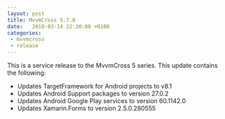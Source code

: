 ```yaml
---
layout: post
title: MvvmCross 5.7.0
date:   2018-03-14 22:30:00 +0100
categories: 
 - mvvmcross
 - release
---
```


This is a service release to the MvvmCross 5 series. This update contains the following:

- Updates TargetFramework for Android projects to v8.1
- Updates Android Support packages to version 27.0.2
- Updates Android Google Play services to version 60.1142.0
- Updates Xamarin.Forms to version 2.5.0.280555
